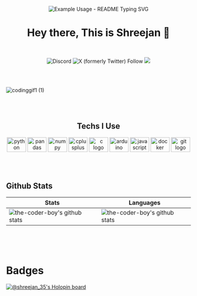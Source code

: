 <p align="center">
  <img src="https://readme-typing-svg.demolab.com/?lines=Hello,+There!+👋;Shreejan-a.k.a-the-coder-boy+👨‍💻;Nice+to+meet+you!&font=Fira%20Code&center=true&width=380&height=50&duration=4000&pause=1000" alt="Example Usage - README Typing SVG">
</p>

<h1 align="center"> Hey there, This is Shreejan 👋 </h1> 

<br/>

<div align="center">
  
<img alt="Discord" src="https://img.shields.io/discord/1166649288319832115?style=for-the-badge">  <img alt="X (formerly Twitter) Follow" src="https://img.shields.io/twitter/follow/Itz_Shreejan?style=for-the-badge"> <img src="https://img.shields.io/badge/%27Contributing%20to%20open%27%20source-20B2AA?style=for-the-badge"> 
  
</div>

<br/><br/>

![codinggif1 (1)](https://github.com/the-coder-boy/the-coder-boy/assets/145888668/6029bb5f-937a-4e7c-b33f-e9627606def6)


<br/><br/>

<h2 align="center">Techs I Use</h2>
<div align="center">
  <img src="https://cdn.jsdelivr.net/gh/devicons/devicon/icons/python/python-original.svg" height="40" width="52" alt="python logo"  />
  <img src="https://cdn.jsdelivr.net/gh/devicons/devicon/icons/pandas/pandas-original.svg" height="40" width="52" alt="pandas logo"  />
  <img src="https://cdn.jsdelivr.net/gh/devicons/devicon/icons/numpy/numpy-original.svg" height="40" width="52" alt="numpy logo"  />
  <img src="https://cdn.jsdelivr.net/gh/devicons/devicon/icons/cplusplus/cplusplus-plain.svg" height="40" width="52" alt="cplusplus logo"  />
  <img src="https://cdn.jsdelivr.net/gh/devicons/devicon/icons/c/c-plain.svg" height="40" width="52" alt="c logo"  />
  <img src="https://cdn.jsdelivr.net/gh/devicons/devicon/icons/arduino/arduino-original-wordmark.svg" height="40" width="52" alt="arduino logo"  />
  <img src="https://cdn.jsdelivr.net/gh/devicons/devicon/icons/javascript/javascript-original.svg" height="40" width="52" alt="javascript logo"  />
  <img src="https://cdn.jsdelivr.net/gh/devicons/devicon/icons/docker/docker-plain-wordmark.svg" height="40" width="52" alt="docker logo"  />
  <img src="https://cdn.jsdelivr.net/gh/devicons/devicon/icons/git/git-plain.svg" height="40" width="52" alt="git logo"  />
</div>


</br></br>

## Github Stats
| Stats                                                                                                                                       | Languages                                                                                                                         |
|-----------------------------------------------------------------------------------------------------------------------------------------|---------------------------------------------------------------------------------------------------------------------------|
| ![the-coder-boy's github stats](https://github-readme-stats.vercel.app/api?username=the-coder-boy&show_icons=true&theme=radical&include_all_commits=true) | ![the-coder-boy's github stats](https://github-readme-stats.vercel.app/api/top-langs/?username=the-coder-boy&theme=radical&layout=compact) |

</br></br></br>

# Badges
[![@shreejan_35's Holopin board](https://holopin.io/api/user/board?user=shreejan_35)](https://holopin.io/@shreejan_35)


